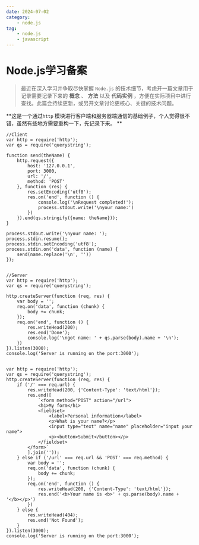 ```yaml
---
date: 2024-07-02
category:
    - node.js
tag:
    - node.js
    - javascript
---
```

 # Node.js学习备案
> 最近在深入学习并争取尽快掌握 ` Node.js ` 的技术细节，考虑开一篇文章用于记录需要记录下来的 **概念** 、 **方法** 以及
> **代码实例** ，方便在实际项目中进行查找。此篇会持续更新，或另开文章讨论更核心、关键的技术问题。

**这是一个通过` http ` 模块进行客户端和服务器端通信的基础例子，个人觉得很不错，虽然有些地方需要重构一下，先记录下来。 **

    
    
    //Client
    var http = require('http');
    var qs = require('querystring');
    
    function send(theName) {
        http.request({
            host: '127.0.0.1',
            port: 3000,
            url: '/',
            method: 'POST'
        }, function (res) {
            res.setEncoding('utf8');
            res.on('end', function () {
                console.log('\nRequest completed!');
                process.stdout.write('\nyour name:')
            })
        }).end(qs.stringify({name: theName}));
    }
    
    process.stdout.write('\nyour name: ');
    process.stdin.resume();
    process.stdin.setEncoding('utf8');
    process.stdin.on('data', function (name) {
        send(name.replace('\n', ''))
    });
    
    
    //Server
    var http = require('http');
    var qs = require('querystring');
    
    http.createServer(function (req, res) {
        var body = '';
        req.on('data', function (chunk) {
            body += chunk;
        });
        req.on('end', function () {
            res.writeHead(200);
            res.end('Done');
            console.log('\ngot name: ' + qs.parse(body).name + '\n');
        })
    }).listen(3000);
    console.log('Server is running on the port:3000');
    
    
    var http = require('http');
    var qs = require('querystring');
    http.createServer(function (req, res) {
        if ('/' === req.url) {
            res.writeHead(200, {'Content-Type': 'text/html'});
            res.end([
                `<form method="POST" action="/url">
                <h1>My form</h1>
                <fieldset>
                    <label>Personal information</label>
                    <p>What is your name?</p>
                    <input type="text" name="name" placeholder="input your name">
                    <p><button>Submit</button></p>
                </fieldset>
            </form>`
            ].join(''));
        } else if ('/url' === req.url && 'POST' === req.method) {
            var body = '';
            req.on('data', function (chunk) {
                body += chunk;
            });
            req.on('end', function () {
                res.writeHead(200, {'Content-Type': 'text/html'});
                res.end('<b>Your name is <b>' + qs.parse(body).name + '</b></p>')
            })
        } else {
            res.writeHead(404);
            res.end('Not Found');
        }
    }).listen(3000);
    console.log('Server is running on the port:3000');

